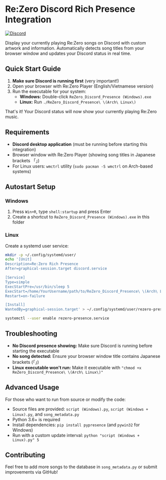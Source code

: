 # Re:Zero Discord Rich Presence Integration

[![Discord](https://img.shields.io/badge/Discord-Rich%20Presence-7289DA.svg)](https://discord.com)

Display your currently playing Re:Zero songs on Discord with custom artwork and information. Automatically detects song titles from your browser window and updates your Discord status in real time.

## Quick Start Guide

1. **Make sure Discord is running first** (very important!)
2. Open your browser with Re:Zero Player (English/Vietnamese version)
3. Run the executable for your system:
   - **Windows:** Double-click `ReZero_Discord_Presence (Windows).exe`
   - **Linux:** Run `./ReZero_Discord_Presence\ \(Arch\ Linux\)`

That's it! Your Discord status will now show your currently playing Re:Zero music.

## Requirements

- **Discord desktop application** (must be running before starting this integration)
- Browser window with Re:Zero Player (showing song titles in Japanese brackets 「」)
- For Linux users: `wmctrl` utility (`sudo pacman -S wmctrl` on Arch-based systems)

## Autostart Setup

### Windows
1. Press `Win+R`, type `shell:startup` and press Enter
2. Create a shortcut to `ReZero_Discord_Presence (Windows).exe` in this folder

### Linux
Create a systemd user service:
```bash
mkdir -p ~/.config/systemd/user/
echo '[Unit]
Description=Re:Zero Rich Presence
After=graphical-session.target discord.service

[Service]
Type=simple
ExecStartPre=/usr/bin/sleep 5
ExecStart=/home/YourUsername/path/to/ReZero_Discord_Presence\ \(Arch\ Linux\)
Restart=on-failure

[Install]
WantedBy=graphical-session.target' > ~/.config/systemd/user/rezero-presence.service

systemctl --user enable rezero-presence.service
```
## Troubleshooting

- **No Discord presence showing:** Make sure Discord is running before starting the executable
- **No song detected:** Ensure your browser window title contains Japanese brackets (「」)
- **Linux executable won't run:** Make it executable with `"chmod +x ReZero_Discord_Presence\ \(Arch\ Linux\)"`

## Advanced Usage

For those who want to run from source or modify the code:
- Source files are provided: `script (Windows).py`, `script (Windows + Linux).py`, and `song_metadata.py`
- Python 3.6+ is required
- Install dependencies: `pip install pypresence` (and `pywin32` for Windows)
- Run with a custom update interval: `python "script (Windows + Linux).py" 5`

## Contributing

Feel free to add more songs to the database in `song_metadata.py` or submit improvements via GitHub!
